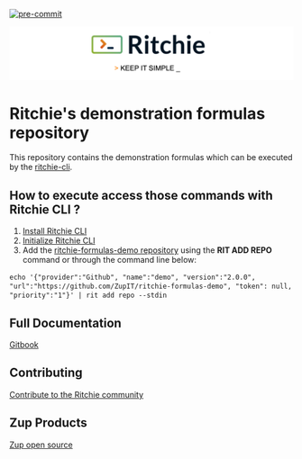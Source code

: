 <!-- markdownlint-disable MD041 MD033 -->
[![pre-commit](https://img.shields.io/badge/pre--commit-enabled-brightgreen?logo=pre-commit&logoColor=white)](https://github.com/pre-commit/pre-commit)

<img class="special-img-class" src="/docs/img/ritchie-banner.png" />

# Ritchie's demonstration formulas repository

This repository contains the demonstration formulas which can be executed by the [ritchie-cli](https://github.com/ZupIT/ritchie-cli).

## How to execute access those commands with Ritchie CLI ?

1. [Install Ritchie CLI](https://docs.ritchiecli.io/getting-started/installation)
2. [Initialize Ritchie CLI](https://docs.ritchiecli.io/getting-started/initialization)
3. Add the [ritchie-formulas-demo repository](https://github.com/ZupIT/ritchie-formulas-demo) using the **RIT ADD REPO** command or through the command line below:

```bach
echo '{"provider":"Github", "name":"demo", "version":"2.0.0", "url":"https://github.com/ZupIT/ritchie-formulas-demo", "token": null, "priority":"1"}' | rit add repo --stdin
```

## Full Documentation

[Gitbook](https://docs.ritchiecli.io)

## Contributing

[Contribute to the Ritchie community](https://github.com/ZupIT/ritchie-cli/blob/master/CONTRIBUTING.md)

## Zup Products

[Zup open source](https://opensource.zup.com.br)
